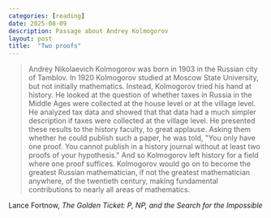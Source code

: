 ```yaml
---
categories: [reading]
date: 2025-08-09
description: Passage about Andrey Kolmogorov
layout: post
title:  "Two proofs"
---
```


> Andrey Nikolaevich Kolmogorov was born in 1903 in the Russian city of Tamblov. In 1920 Kolmogorov studied at Moscow State University, but not initially mathematics. Instead, Kolmogorov tried his hand at history. He looked at the question of whether taxes in Russia in the Middle Ages were collected at the house level or at the village level. He analyzed tax data and showed that that data had a much simpler description if taxes were collected at the village level. He presented these results to the history faculty, to great applause. Asking them whether he could publish such a paper, he was told, "You only have one proof. You cannot publish in a history journal without at least two proofs of your hypothesis." And so Kolmogorov left history for a field where one proof suffices. Kolmogorov would go on to become the greatest Russian mathematician, if not the greatest mathematician anywhere, of the twentieth century, making fundamental contributions to nearly all areas of mathematics.

Lance Fortnow, _The Golden Ticket: P, NP, and the Search for the Impossible_